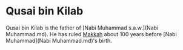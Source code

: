 # Qusai bin Kilab

Qusai bin Kilab is the father of [Nabi Muhammad s.a.w.](Nabi Muhammad.md). He has ruled [Makkah](Makkah.md) about 100 years before [Nabi Muhammad](Nabi Muhammad.md)'s birth.
